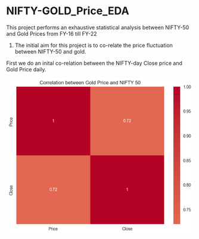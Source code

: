 # NIFTY-GOLD_Price_EDA
This project performs an exhaustive statistical analysis between NIFTY-50 and Gold Prices from FY-16 till FY-22

1. The initial aim for this project is to co-relate the price fluctuation between NIFTY-50 and gold.

First we do an inital co-relation between the NIFTY-day Close price and Gold Price daily.

![alt text](image.png)
